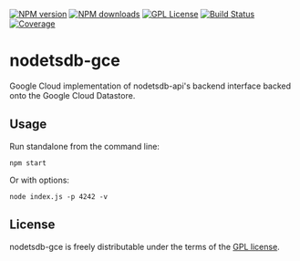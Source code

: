 [![NPM version][npm-version-image]][npm-url]
[![NPM downloads][npm-downloads-image]][npm-url]
[![GPL License][license-image]][license-url]
[![Build Status][travis-image]][travis-url]
[![Coverage][coverage-image]][coverage-url]

# nodetsdb-gce

Google Cloud implementation of nodetsdb-api's backend interface backed onto the Google Cloud Datastore.

## Usage

Run standalone from the command line:

    npm start

Or with options:

    node index.js -p 4242 -v

## License

nodetsdb-gce is freely distributable under the terms of the [GPL license](https://github.com/eswdd/nodetsdb-gce/blob/master/LICENSE).

[license-image]: http://img.shields.io/badge/license-GPL-blue.svg?style=flat
[license-url]: LICENSE

[npm-url]: https://npmjs.org/package/nodetsdb-gce
[npm-version-image]: http://img.shields.io/npm/v/nodetsdb-gce.svg?style=flat
[npm-downloads-image]: http://img.shields.io/npm/dm/nodetsdb-gce.svg?style=flat

[travis-url]: http://travis-ci.org/eswdd/nodetsdb-gce
[travis-image]: http://img.shields.io/travis/eswdd/nodetsdb-gce/master.svg?style=flat

[coverage-url]: https://coveralls.io/r/eswdd/nodetsdb-gce
[coverage-image]: https://coveralls.io/repos/github/eswdd/nodetsdb-gce/badge.svg